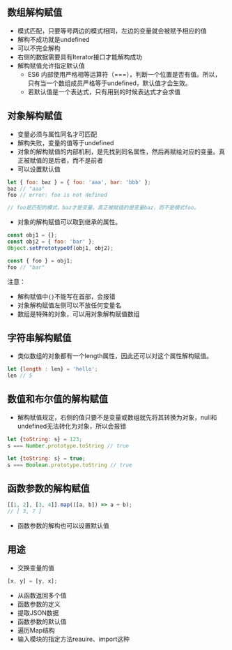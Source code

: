 ## 数组解构赋值
- 模式匹配，只要等号两边的模式相同，左边的变量就会被赋予相应的值
- 解构不成功就是undefined
- 可以不完全解构
- 右侧的数据需要具有Iterator接口才能解构成功
- 解构赋值允许指定默认值
    - ES6 内部使用严格相等运算符（===），判断一个位置是否有值。所以，只有当一个数组成员严格等于undefined，默认值才会生效。
    - 若默认值是一个表达式，只有用到的时候表达式才会求值

## 对象解构赋值
- 变量必须与属性同名才可匹配
- 解构失败，变量的值等于undefined
- 对象的解构赋值的内部机制，是先找到同名属性，然后再赋给对应的变量。真正被赋值的是后者，而不是前者
- 可以设置默认值

```javascript
let { foo: baz } = { foo: 'aaa', bar: 'bbb' };
baz // "aaa"
foo // error: foo is not defined

// foo是匹配的模式，baz才是变量。真正被赋值的是变量baz，而不是模式foo。
```

- 对象的解构赋值可以取到继承的属性。
```javascript
const obj1 = {};
const obj2 = { foo: 'bar' };
Object.setPrototypeOf(obj1, obj2);

const { foo } = obj1;
foo // "bar"
```

注意：
- 解构赋值中`{}`不能写在首部，会报错
- 对象解构赋值左侧可以不放任何变量名
- 数组是特殊的对象，可以用对象解构赋值数组

## 字符串解构赋值
- 类似数组的对象都有一个length属性，因此还可以对这个属性解构赋值。
```javascript
let {length : len} = 'hello';
len // 5
```

## 数值和布尔值的解构赋值 
- 解构赋值规定，右侧的值只要不是变量或数组就先将其转换为对象，null和undefined无法转化为对象，所以会报错
```javascript
let {toString: s} = 123;
s === Number.prototype.toString // true

let {toString: s} = true;
s === Boolean.prototype.toString // true
```

## 函数参数的解构赋值

```javascript
[[1, 2], [3, 4]].map(([a, b]) => a + b);
// [ 3, 7 ]
```

- 函数参数的解构也可以设置默认值

## 用途

- 交换变量的值

```javascript
[x, y] = [y, x];
```

- 从函数返回多个值
- 函数参数的定义
- 提取JSON数据
- 函数参数的默认值
- 遍历Map结构
- 输入模块的指定方法reauire、import这种